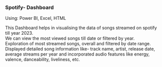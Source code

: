 ### **Spotify- Dashboard**

Using: Power BI, Excel, HTML

This Dashboard helps in visualising the data of songs streamed on spotify till year 2023.</br>
We can view the most viewed songs till date or filtered by year.</br>
Exploration of most streamed songs, overall and filtered by date range.</br>
Displayed detailed song information like- track name, artist, release date, average streams per year and incorporated audio features like energy, valence, danceability, liveliness, etc.




